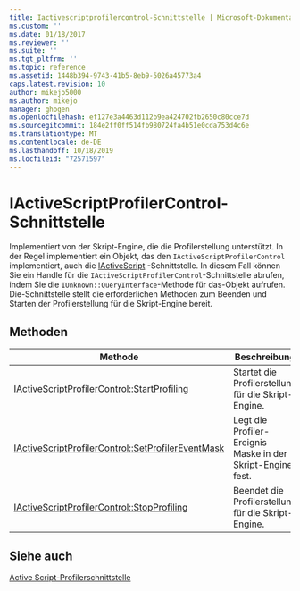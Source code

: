 ```yaml
---
title: Iactivescriptprofilercontrol-Schnittstelle | Microsoft-Dokumentation
ms.custom: ''
ms.date: 01/18/2017
ms.reviewer: ''
ms.suite: ''
ms.tgt_pltfrm: ''
ms.topic: reference
ms.assetid: 1448b394-9743-41b5-8eb9-5026a45773a4
caps.latest.revision: 10
author: mikejo5000
ms.author: mikejo
manager: ghogen
ms.openlocfilehash: ef127e3a4463d112b9ea424702fb2650c80cce7d
ms.sourcegitcommit: 184e2ff0ff514fb980724fa4b51e0cda753d4c6e
ms.translationtype: MT
ms.contentlocale: de-DE
ms.lasthandoff: 10/18/2019
ms.locfileid: "72571597"
---
```

# <a name="iactivescriptprofilercontrol-interface"></a>IActiveScriptProfilerControl-Schnittstelle
Implementiert von der Skript-Engine, die die Profilerstellung unterstützt. In der Regel implementiert ein Objekt, das den `IActiveScriptProfilerControl` implementiert, auch die [IActiveScript](../../winscript/reference/iactivescript.md) -Schnittstelle. In diesem Fall können Sie ein Handle für die `IActiveScriptProfilerControl`-Schnittstelle abrufen, indem Sie die `IUnknown::QueryInterface`-Methode für das-Objekt aufrufen. Die-Schnittstelle stellt die erforderlichen Methoden zum Beenden und Starten der Profilerstellung für die Skript-Engine bereit.  
  
## <a name="methods"></a>Methoden  
  
|Methode|Beschreibung|  
|------------|-----------------|  
|[IActiveScriptProfilerControl::StartProfiling](../../winscript/reference/iactivescriptprofilercontrol-startprofiling.md)|Startet die Profilerstellung für die Skript-Engine.|  
|[IActiveScriptProfilerControl::SetProfilerEventMask](../../winscript/reference/iactivescriptprofilercontrol-setprofilereventmask.md)|Legt die Profiler-Ereignis Maske in der Skript-Engine fest.|  
|[IActiveScriptProfilerControl::StopProfiling](../../winscript/reference/iactivescriptprofilercontrol-stopprofiling.md)|Beendet die Profilerstellung für die Skript-Engine.|  
  
## <a name="see-also"></a>Siehe auch  
 [Active Script-Profilerschnittstelle](../../winscript/reference/active-script-profiler-interfaces.md)